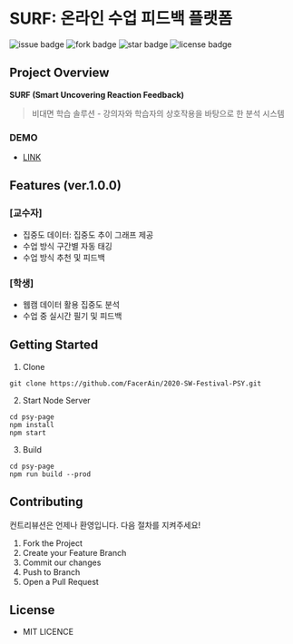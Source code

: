 # SURF: 온라인 수업 피드백 플랫폼

![issue badge](https://img.shields.io/github/issues/FacerAin/2020-SW-Festival-PSY)
![fork badge](https://img.shields.io/github/forks/FacerAin/2020-SW-Festival-PSY)
![star badge](https://img.shields.io/github/stars/FacerAin/2020-SW-Festival-PSY)
![license badge](https://img.shields.io/github/license/FacerAin/2020-SW-Festival-PSY)

## Project Overview

**SURF (Smart Uncovering Reaction Feedback)**
> 비대면 학습 솔루션 - 강의자와 학습자의 상호작용을 바탕으로 한 분석 시스템

### DEMO
- [LINK](https://surf.bu.to/)


## Features (ver.1.0.0)
### **[교수자]**
- 집중도 데이터: 집중도 추이 그래프 제공
- 수업 방식 구간별 자동 태깅
- 수업 방식 추천 및 피드백
### **[학생]**
  - 웹캠 데이터 활용 집중도 분석
  - 수업 중 실시간 필기 및 피드백 


## Getting Started
1. Clone
```
git clone https://github.com/FacerAin/2020-SW-Festival-PSY.git
```

2. Start Node Server
```
cd psy-page
npm install
npm start
```

3. Build
```
cd psy-page
npm run build --prod
```

## Contributing

컨트리뷰션은 언제나 환영입니다. 다음 절차를 지켜주세요!

1. Fork the Project
2. Create your Feature Branch
3. Commit our changes
4. Push to Branch
5. Open a Pull Request

## License

- MIT LICENCE